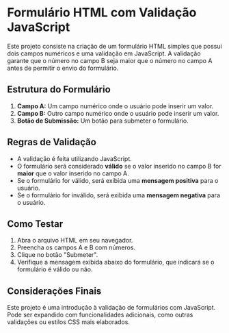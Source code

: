 # Formulário HTML com Validação JavaScript

Este projeto consiste na criação de um formulário HTML simples que possui dois campos numéricos e uma validação em JavaScript. A validação garante que o número no campo B seja maior que o número no campo A antes de permitir o envio do formulário.

## Estrutura do Formulário

1. **Campo A:** Um campo numérico onde o usuário pode inserir um valor.
2. **Campo B:** Outro campo numérico onde o usuário pode inserir um valor.
3. **Botão de Submissão:** Um botão para submeter o formulário.

## Regras de Validação

- A validação é feita utilizando JavaScript.
- O formulário será considerado **válido** se o valor inserido no campo B for **maior** que o valor inserido no campo A.
- Se o formulário for válido, será exibida uma **mensagem positiva** para o usuário.
- Se o formulário for inválido, será exibida uma **mensagem negativa** para o usuário.

## Como Testar

1. Abra o arquivo HTML em seu navegador.
2. Preencha os campos A e B com números.
3. Clique no botão "Submeter".
4. Verifique a mensagem exibida abaixo do formulário, que indicará se o formulário é válido ou não.

## Considerações Finais

Este projeto é uma introdução à validação de formulários com JavaScript. Pode ser expandido com funcionalidades adicionais, como outras validações ou estilos CSS mais elaborados.
